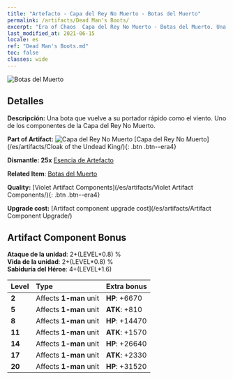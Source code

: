 ```yaml
---
title: "Artefacto - Capa del Rey No Muerto - Botas del Muerto"
permalink: /artifacts/Dead Man's Boots/
excerpt: "Era of Chaos  Capa del Rey No Muerto - Botas del Muerto. Una bota que vuelve a su portador rápido como el viento. Uno de los componentes de la Capa del Rey No Muerto."
last_modified_at: 2021-06-15
locale: es
ref: "Dead Man's Boots.md"
toc: false
classes: wide
---
```


 ![Botas del Muerto](/images/t/artifact_40323.png)



## Detalles

 **Descripción:** Una bota que vuelve a su portador rápido como el viento. Uno de los componentes de la Capa del Rey No Muerto.

 **Part of Artifact:** ![Capa del Rey No Muerto](/images/t/icon_artifact_32.png) [Capa del Rey No Muerto](/es/artifacts/Cloak of the Undead King/){: .btn .btn--era4}

 **Dismantle: 25x** [Esencia de Artefacto](/ItemsES/con_905/)

 **Related Item**: [Botas del Muerto](/ItemsES/art_131/)

 **Quality:** [Violet Artifact Components](/es/artifacts/Violet Artifact Components/){: .btn .btn--era4}

 **Upgrade cost:** [Artifact component upgrade cost](/es/artifacts/Artifact Component Upgrade/)

## Artifact Component Bonus

  **Ataque de la unidad**: 2+(LEVEL\*0.8) %<br/>**Vida de la unidad**: 2+(LEVEL\*0.8) %<br/>**Sabiduría del Héroe**: 4+(LEVEL\*1.6)

  |  Level  | Type |    Extra bonus  | 
  |:--------|:-----|:----------------| 
  | **2** | Affects **1-man** unit | **HP**: +6670 | 
  | **5** | Affects **1-man** unit | **ATK**: +810 | 
  | **8** | Affects **1-man** unit | **HP**: +14470 | 
  | **11** | Affects **1-man** unit | **ATK**: +1570 | 
  | **14** | Affects **1-man** unit | **HP**: +26640 | 
  | **17** | Affects **1-man** unit | **ATK**: +2330 | 
  | **20** | Affects **1-man** unit | **HP**: +31520 | 
